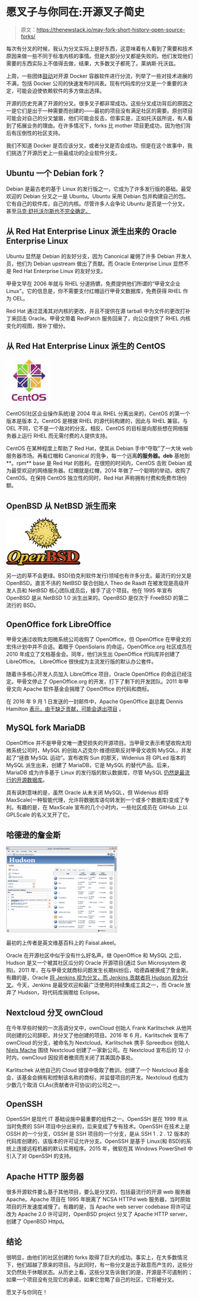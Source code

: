 # 愿叉子与你同在:开源叉子简史

> 原文：<https://thenewstack.io/may-fork-short-history-open-source-forks/>

每次有分叉的时候，我认为分叉实际上是好东西，这意味着有人看到了需要和技术原因来做一些不同于标准内核的事情。但是大部分分叉都是失败的。他们发现他们需要的东西实际上不值得去做，结果，大多数叉子都死了。莱纳斯·托沃兹。

上周，一些团体[鼓动](https://thenewstack.io/docker-fork-talk-split-now-table/)对开源 Docker 容器软件进行分流，列举了一些对技术进展的不满，包括 Docker 公司的快速发布时间表。现有代码库的分叉是一个重要的决定，可能会迫使依赖软件的多方做出选择。

开源的历史充满了开源的分叉。很多叉子都非常成功。这些分叉成功背后的原因之一是它们是出于一种需要而创建的——最初的项目没有满足社区的需要。原创项目可能会对自己的分叉皱眉，他们可能会反击，但事实是，正如托沃兹所说，有人看到了拓展业务的理由。在许多情况下，forks 比 mother 项目更成功，因为他们背后有压倒性的社区支持。

我们不知道 Docker 是否应该分叉，或者分叉是否会成功。但是在这个故事中，我们挑选了开源历史上一些最成功的企业软件分支。

## Ubuntu 一个 Debian fork？

Debian 是最古老的基于 Linux 的发行版之一，它成为了许多发行版的基础。最受欢迎的 Debian 分叉之一是 Ubuntu。Ubuntu 采用 Debian 包并构建自己的包。它有自己的软件库，自己的内核。尽管许多人会争论 Ubuntu 是否是一个分叉，甚至[马克·舒托沃尔斯也不完全确定。](https://wiki.ubuntu.com/MarkShuttleworth#Is_Ubuntu_a_Debian_fork.3F_Or_spoon.3F_What_sort_of_silverware_are_you.2C_man.3F)

## 从 Red Hat Enterprise Linux 派生出来的 Oracle Enterprise Linux

Ubuntu 显然是 Debian 的友好分支，因为 Canonical 雇佣了许多 Debian 开发人员，他们为 Debian upstream 做出了贡献。而 Oracle Enterprise Linux 显然不是 Red Hat Enterprise Linux 的友好分支。

甲骨文早在 2006 年就与 RHEL 分道扬镳，免费提供他们所谓的“甲骨文企业 Linux”。它的信息是，你不需要支付红帽运行甲骨文数据库，免费获得 RHEL 作为 OEL。

Red Hat 通过混淆其对内核的更改，并且不提供在源 tarball 中为文件的更改打补丁来回击 Oracle。甲骨文带着 RedPatch 服务回来了，向公众提供了 RHEL 内核变化的视图，按补丁细分。

## 从 Red Hat Enterprise Linux 派生的 CentOS

[![centos](img/ecd6cbd054e7db9d2a0320cd7d8b08f7.png)](https://www.centos.org/)

CentOS(社区企业操作系统)是 2004 年从 RHEL 分离出来的，CentOS 的第一个版本是版本 2。CentOS 是根据 RHEL 的源代码构建的，因此与 RHEL 兼容。与 OEL 不同，它不是一个敌对的分支。相反，CentOS 的目标是向那些想在网络服务器上运行 RHEL 而无需付费的人提供支持。

CentOS 在某种程度上帮助了 Red Hat，使其从 Debian 手中“夺取”了一大块 web 服务器市场。再看红帽和 Canonical 的竞争，每一个远离**的服务器。deb** 基地到**。rpm** base 是 Red Hat 的胜利。在很短的时间内，CentOS 击败 Debian 成为最受欢迎的网络服务器。红帽就是红帽，2014 年做了一个聪明的举动，收购了 CentOS。在保持 CentOS 独立性的同时，Red Hat 声称拥有付费和免费市场份额。

## OpenBSD 从 NetBSD 派生而来

[![openbsd_logo_-_cartoon_puffy_with_textual_logo_below-svg](img/3990778ef3ee95856368060b25d44532.png)](https://www.openbsd.org/)

另一边的草不会更绿。BSD(伯克利软件发行)领域也有许多分支。最流行的分叉是 OpenBSD。直言不讳的 NetBSD 联合创始人 Theo de Raadt 在被发现是高级开发人员和 NetBSD 核心团队成员后，接手了这个项目。他在 1995 年宣布 OpenBSD 是从 NetBSD 1.0 派生出来的。OpenBSD 是仅次于 FreeBSD 的第二流行的 BSD。

## OpenOffice fork LibreOffice

甲骨文通过收购太阳微系统公司收购了 OpenOffice，但 OpenOffice 在甲骨文的宏伟计划中并不合适。着眼于 OpenSolaris 的命运，OpenOffice.org 社区成员在 2010 年成立了文档基金会。同年，他们派生出 OpenOffice 代码库并创建了 LibreOffice。 LibreOffice 很快成为主流发行版的默认办公套件。

随着许多核心开发人员加入 LibreOffice 项目，Oracle OpenOffice 的命运已经注定。甲骨文停止了 OpenOffice.org 的开发，打下了剩下的开发团队。2011 年甲骨文向 Apache 软件基金会捐赠了 OpenOffice 的代码和商标。

在 2016 年 9 月 1 日发送的一封邮件中，Apache OpenOffice 副总裁 Dennis Hamilton [表示，由于缺乏贡献，可能会退出项目](http://mail-archives.apache.org/mod_mbox/openoffice-dev/201609.mbox/%3C008d01d204a9%24bd37caa0%2437a75fe0%24%40apache.org%3E) 。

## MySQL fork MariaDB

OpenOffice 并不是甲骨文唯一遭受损失的开源项目。当甲骨文表示希望收购太阳微系统公司时，MySQL 的创始人迈克尔·维德纽斯反对甲骨文收购 MySQL，并发起了“拯救 MySQL 运动”。宣布收购 Sun 的那天，Widenius 将 GPLed 版本的 MySQL 派生出来，创建了 MariaDB，它是 MySQL 的替代产品。后来，MariaDB 成为许多基于 Linux 的发行版的默认数据库，尽管 MySQL [仍然是最流行的开源数据库](http://db-engines.com/en/)。

具有讽刺意味的是，虽然 Oracle 从未关闭 MySQL，但 Widenius 却将 MaxScale(一种智能代理，允许将数据库语句转发到一个或多个数据库)变成了专利。有趣的是，在 MaxScale 宣布的几个小时内，一些社区成员在 GitHub 上以 GPLScale 的名义叉开了它。

## 哈德逊的詹金斯

[![By The original uploader was Faisal.akeel at English Wikipedia.](img/9e3c36469a17967bc60f45bcfcd21b6f.png)](https://en.wikipedia.org/wiki/Hudson_(software)#/media/File:Hudson_Screenshot.png)

最初的上传者是英文维基百科上的 Faisal.akeel。

Oracle 在开源社区中似乎没有什么好名声。继 OpenOffice 和 MySQL 之后，Hudson 是又一个被其社区瓜分的 Oracle 开源项目(通过 Sun Microsystem 收购)。2011 年，在与甲骨文就商标问题发生长期纠纷后，哈德森被换成了詹金斯。有趣的是，Oracle [将 Jenkins 视为分叉，而 Jenkins 贡献者将 Hudson 视为分叉](https://en.wikipedia.org/wiki/Hudson_(software))。今天，Jenkins 是最受欢迎和最广泛使用的持续集成工具之一，而 Oracle 放弃了 Hudson，将代码库捐赠给 Eclipse。

## Nextcloud 分叉 ownCloud

在今年早些时候的一次高调分叉中，ownCloud 创始人 Frank Karlitschek 从他共同创建的公司辞职，并分叉了他创建的项目。2016 年 6 月，Karlitschek 宣布了 ownCloud 的分支，被命名为 Nextcloud。Karlitschek 携手 Spreedbox 创始人 [Niels Mache](https://twitter.com/NielsMache) 围绕 Nextcloud 创建了一家新公司。在 Nextcloud 宣布后的 12 小时内，ownCloud 因投资者撤资而关闭了其美国办事处。

Karlitschek 从他自己的 Cloud 错误中吸取了教训，创建了一个 Nextcloud 基金会，该基金会拥有和控制该名称的商标，并监督项目的开发。Nextcloud 也成为少数几个取消 CLAs(贡献者许可协议)的公司之一。

## OpenSSH

OpenSSH 是现代 IT 基础设施中最重要的组件之一。OpenSSH 是在 1999 年从当时免费的 SSH 项目中分出来的，后来变成了专有技术。OpenSSH 在技术上是 OSSH 的一个分支，OSSH 是 SSH 项目的一个分支，是从 SSH 1 . 2 . 12 版本的代码库创建的，该版本的许可证允许分支。OpenSSH 是基于 Linux(和 BSD)的系统上连接远程机器的默认实用程序。2015 年，微软在其 Windows PowerShell 中引入了对 OpenSSH 的支持。

## Apache HTTP 服务器

很多开源软件要么基于其他项目，要么是分叉的，包括最流行的开源 web 服务器 Apache。Apache 项目在 1995 年脱离了 NCSA HTTPd web 服务器，当时原始项目的开发速度减慢了。有趣的是，当 Apache web server codebase 将许可证改为 Apache 2.0 许可证时，OpenBSD project 分叉了 Apache HTTP server，创建了 OpenBSD Httpd。

## 结论

很明显，由他们的社区创建的 forks 取得了巨大的成功。事实上，在大多数情况下，他们超越了原来的项目。与此同时，有一些分叉是出于敌意而产生的，这些分叉仍然处于休眠状态。从历史上看，这些分叉告诉我们的是，开源是不可遏制的；如果一个项目没有兑现它的承诺，如果它忽略了自己的社区，它将被分叉。

愿叉子与你同在！

<svg xmlns:xlink="http://www.w3.org/1999/xlink" viewBox="0 0 68 31" version="1.1"><title>Group</title> <desc>Created with Sketch.</desc></svg>